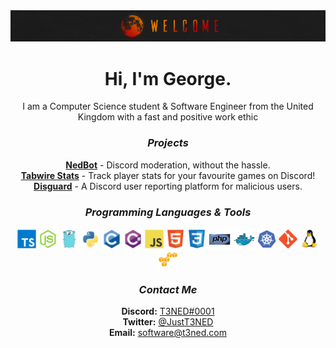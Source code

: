 <div align="center">
  <img src="./assets/welcome.png">
  <h1>Hi, I'm George.</h1>
  I am a Computer Science student & Software Engineer from the United Kingdom with a fast and positive work ethic
  <br>
  <h3><i>Projects</i></h3>
  <strong><a href="https://nedbot.org">NedBot</a></strong> - Discord moderation, without the hassle.
  <br>
  <strong><a href="https://tabstats.com/discordbot">Tabwire Stats</a></strong> - Track player stats for your favourite games on Discord!
  <br>
  <strong><a href="https://github.com/TeamDisguard">Disguard</a></strong> - A Discord user reporting platform for malicious users. 
  <br>
  <h3><i>Programming Languages & Tools</i></h3>
  <img align="center" width="30px" src="./assets/languages/typescript.svg">
  <img align="center" width="30px" src="./assets/languages/nodejs.svg">
  <img align="center" width="30px" src="./assets/languages/go.svg">
  <img align="center" width="30px" src="./assets/languages/python.svg">
  <img align="center" width="30px" src="./assets/languages/c.svg">
  <img align="center" width="30px" src="./assets/languages/cs.svg">
  <img align="center" width="30px" src="./assets/languages/javascript.svg">
  <img align="center" width="30px" src="./assets/languages/html.svg">
  <img align="center" width="30px" src="./assets/languages/css.svg">
  <img align="center" width="35px" src="./assets/languages/php.svg">
  <img align="center" width="35px" src="./assets/tools/docker.svg">
  <img align="center" width="30px" src="./assets/tools/kubernetes.svg">
  <img align="center" width="30px" src="./assets/tools/git.svg">
  <img align="center" width="30px" src="./assets/tools/linux.svg">
  <img align="center" width="30px" src="./assets/tools/aws.svg">
  <br>
  <h3><i>Contact Me</i></h3>
  <strong>Discord:</strong> <a href="https://discord.com/users/424566306042544128">T3NED#0001</a>
  <br>
  <strong>Twitter:</strong> <a href="https://twitter.com/JustT3NED">@JustT3NED</a>
  <br>
  <strong>Email:</strong> <a href="mailto:software@t3ned.com">software@t3ned.com</a>
</div>
